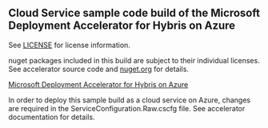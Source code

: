 Cloud Service sample code build of the Microsoft Deployment Accelerator for Hybris on Azure
----

See [LICENSE](LICENSE) for license information. 

nuget packages included in this build are subject to their individual licenses. See accelerator source code and [nuget.org](http://www.nuget.org) for details.

[Microsoft Deployment Accelerator for Hybris on Azure](https://msdeployacchybrisonazure.blob.core.windows.net/microsoft-deployment-accelerator-for-hybris-on-azure/Microsoft%20Deployment%20Accelerator%20for%20hybris%20on%20Azure.zip)

In order to deploy this sample build as a cloud service on Azure, changes are required in the ServiceConfiguration.Raw.cscfg file. See accelerator documentation for details.


